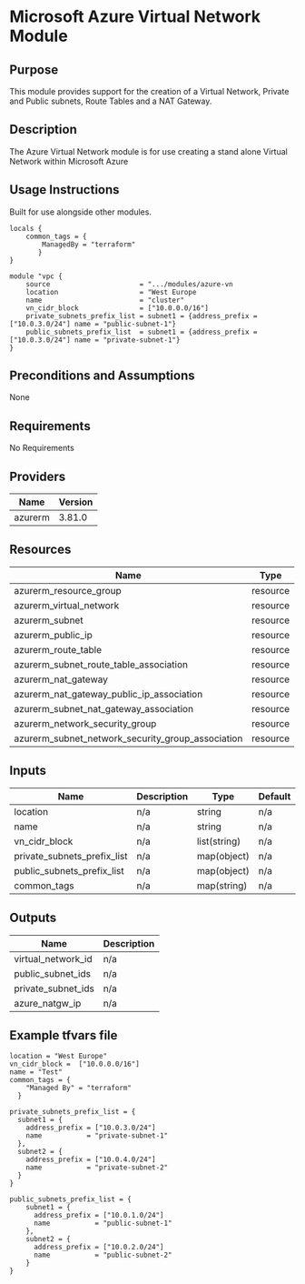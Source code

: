 # Microsoft Azure Virtual Network Module

## Purpose
This module provides support for the creation of a Virtual Network, Private and Public subnets, Route Tables and a NAT Gateway.

## Description
The Azure Virtual Network module is for use creating a stand alone Virtual Network within Microsoft Azure

## Usage Instructions
Built for use alongside other modules.

```commandline
locals {
    common_tags = {
        ManagedBy = "terraform"
       }
}

module "vpc {
    source                      = ".../modules/azure-vn
    location                    = "West Europe
    name                        = "cluster"
    vn_cidr_block               = ["10.0.0.0/16"]
    private_subnets_prefix_list = subnet1 = {address_prefix = ["10.0.3.0/24"] name = "public-subnet-1"}
    public_subnets_prefix_list  = subnet1 = {address_prefix = ["10.0.3.0/24"] name = "private-subnet-1"}
}
```

## Preconditions and Assumptions

None

## Requirements

No Requirements

## Providers


| Name    | Version |
|---------|---------|
| azurerm | 3.81.0  |

## Resources

| Name                                              | Type     |
|---------------------------------------------------|----------|
| azurerm_resource_group                            | resource |
| azurerm_virtual_network                           | resource |
| azurerm_subnet                                    | resource |
| azurerm_public_ip                                 | resource |
| azurerm_route_table                               | resource |
| azurerm_subnet_route_table_association            | resource |
| azurerm_nat_gateway                               | resource |
| azurerm_nat_gateway_public_ip_association         | resource |
| azurerm_subnet_nat_gateway_association            | resource |
| azurerm_network_security_group                    | resource |
| azurerm_subnet_network_security_group_association | resource |


## Inputs

| Name                        | Description | Type         | Default | Required |
|-----------------------------|-------------|--------------|---------|----------|
| location                    | n/a         | string       | n/a     | yes      |
| name                        | n/a         | string       | n/a     | yes      |
| vn_cidr_block               | n/a         | list(string) | n/a     | yes      |
| private_subnets_prefix_list | n/a         | map(object)  | n/a     | yes      |
| public_subnets_prefix_list  | n/a         | map(object)  | n/a     | yes      |
| common_tags                 | n/a         | map(string)  | n/a     | yes      |

## Outputs

| Name               | Description |
|--------------------|-------------|
| virtual_network_id | n/a         |
| public_subnet_ids  | n/a         |
| private_subnet_ids | n/a         |
| azure_natgw_ip     | n/a         |

## Example tfvars file

```commandline
location = "West Europe"
vn_cidr_block =  ["10.0.0.0/16"]
name = "Test"
common_tags = {
    "Managed By" = "terraform"
  }

private_subnets_prefix_list = {
  subnet1 = {
    address_prefix = ["10.0.3.0/24"]
    name           = "private-subnet-1"
  },
  subnet2 = {
    address_prefix = ["10.0.4.0/24"]
    name           = "private-subnet-2"
  }
}

public_subnets_prefix_list = {
    subnet1 = {
      address_prefix = ["10.0.1.0/24"]
      name           = "public-subnet-1"
    },
    subnet2 = {
      address_prefix = ["10.0.2.0/24"]
      name           = "public-subnet-2"
    }
}
```
